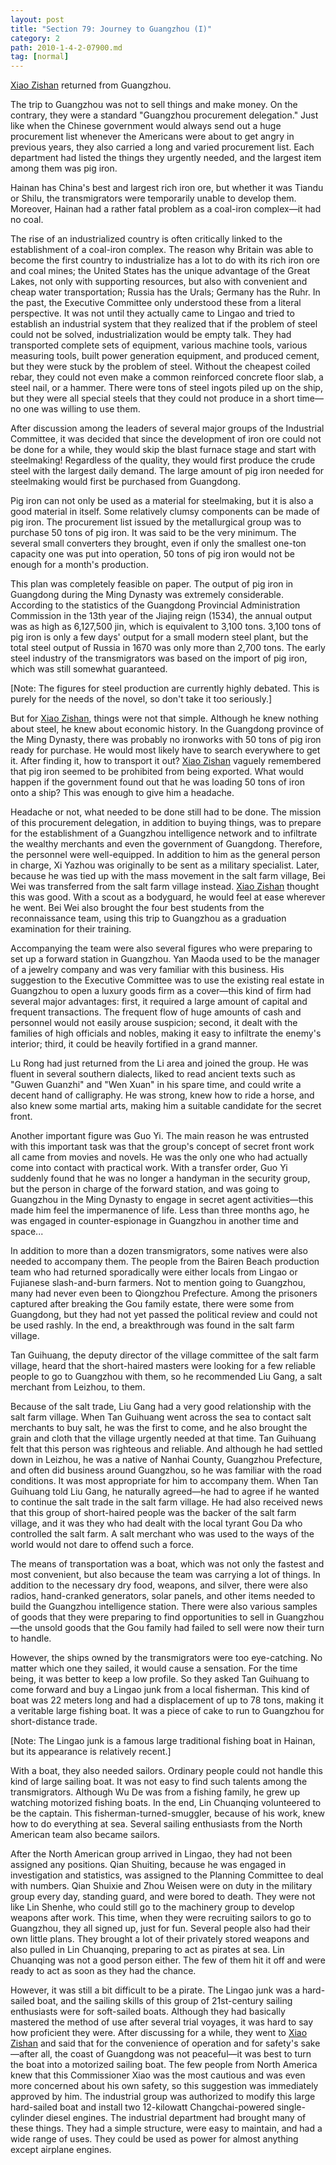 ```yaml
---
layout: post
title: "Section 79: Journey to Guangzhou (I)"
category: 2
path: 2010-1-4-2-07900.md
tag: [normal]
---
```


[Xiao Zishan][y001] returned from Guangzhou.

The trip to Guangzhou was not to sell things and make money. On the contrary, they were a standard "Guangzhou procurement delegation." Just like when the Chinese government would always send out a huge procurement list whenever the Americans were about to get angry in previous years, they also carried a long and varied procurement list. Each department had listed the things they urgently needed, and the largest item among them was pig iron.

Hainan has China's best and largest rich iron ore, but whether it was Tiandu or Shilu, the transmigrators were temporarily unable to develop them. Moreover, Hainan had a rather fatal problem as a coal-iron complex—it had no coal.

The rise of an industrialized country is often critically linked to the establishment of a coal-iron complex. The reason why Britain was able to become the first country to industrialize has a lot to do with its rich iron ore and coal mines; the United States has the unique advantage of the Great Lakes, not only with supporting resources, but also with convenient and cheap water transportation; Russia has the Urals; Germany has the Ruhr. In the past, the Executive Committee only understood these from a literal perspective. It was not until they actually came to Lingao and tried to establish an industrial system that they realized that if the problem of steel could not be solved, industrialization would be empty talk. They had transported complete sets of equipment, various machine tools, various measuring tools, built power generation equipment, and produced cement, but they were stuck by the problem of steel. Without the cheapest coiled rebar, they could not even make a common reinforced concrete floor slab, a steel nail, or a hammer. There were tons of steel ingots piled up on the ship, but they were all special steels that they could not produce in a short time—no one was willing to use them.

After discussion among the leaders of several major groups of the Industrial Committee, it was decided that since the development of iron ore could not be done for a while, they would skip the blast furnace stage and start with steelmaking! Regardless of the quality, they would first produce the crude steel with the largest daily demand. The large amount of pig iron needed for steelmaking would first be purchased from Guangdong.

Pig iron can not only be used as a material for steelmaking, but it is also a good material in itself. Some relatively clumsy components can be made of pig iron. The procurement list issued by the metallurgical group was to purchase 50 tons of pig iron. It was said to be the very minimum. The several small converters they brought, even if only the smallest one-ton capacity one was put into operation, 50 tons of pig iron would not be enough for a month's production.

This plan was completely feasible on paper. The output of pig iron in Guangdong during the Ming Dynasty was extremely considerable. According to the statistics of the Guangdong Provincial Administration Commission in the 13th year of the Jiajing reign (1534), the annual output was as high as 6,127,500 jin, which is equivalent to 3,100 tons. 3,100 tons of pig iron is only a few days' output for a small modern steel plant, but the total steel output of Russia in 1670 was only more than 2,700 tons. The early steel industry of the transmigrators was based on the import of pig iron, which was still somewhat guaranteed.

[Note: The figures for steel production are currently highly debated. This is purely for the needs of the novel, so don't take it too seriously.]

But for [Xiao Zishan][y001], things were not that simple. Although he knew nothing about steel, he knew about economic history. In the Guangdong province of the Ming Dynasty, there was probably no ironworks with 50 tons of pig iron ready for purchase. He would most likely have to search everywhere to get it. After finding it, how to transport it out? [Xiao Zishan][y001] vaguely remembered that pig iron seemed to be prohibited from being exported. What would happen if the government found out that he was loading 50 tons of iron onto a ship? This was enough to give him a headache.

Headache or not, what needed to be done still had to be done. The mission of this procurement delegation, in addition to buying things, was to prepare for the establishment of a Guangzhou intelligence network and to infiltrate the wealthy merchants and even the government of Guangdong. Therefore, the personnel were well-equipped. In addition to him as the general person in charge, Xi Yazhou was originally to be sent as a military specialist. Later, because he was tied up with the mass movement in the salt farm village, Bei Wei was transferred from the salt farm village instead. [Xiao Zishan][y001] thought this was good. With a scout as a bodyguard, he would feel at ease wherever he went. Bei Wei also brought the four best students from the reconnaissance team, using this trip to Guangzhou as a graduation examination for their training.

Accompanying the team were also several figures who were preparing to set up a forward station in Guangzhou. Yan Maoda used to be the manager of a jewelry company and was very familiar with this business. His suggestion to the Executive Committee was to use the existing real estate in Guangzhou to open a luxury goods firm as a cover—this kind of firm had several major advantages: first, it required a large amount of capital and frequent transactions. The frequent flow of huge amounts of cash and personnel would not easily arouse suspicion; second, it dealt with the families of high officials and nobles, making it easy to infiltrate the enemy's interior; third, it could be heavily fortified in a grand manner.

Lu Rong had just returned from the Li area and joined the group. He was fluent in several southern dialects, liked to read ancient texts such as "Guwen Guanzhi" and "Wen Xuan" in his spare time, and could write a decent hand of calligraphy. He was strong, knew how to ride a horse, and also knew some martial arts, making him a suitable candidate for the secret front.

Another important figure was Guo Yi. The main reason he was entrusted with this important task was that the group's concept of secret front work all came from movies and novels. He was the only one who had actually come into contact with practical work. With a transfer order, Guo Yi suddenly found that he was no longer a handyman in the security group, but the person in charge of the forward station, and was going to Guangzhou in the Ming Dynasty to engage in secret agent activities—this made him feel the impermanence of life. Less than three months ago, he was engaged in counter-espionage in Guangzhou in another time and space...

In addition to more than a dozen transmigrators, some natives were also needed to accompany them. The people from the Bairen Beach production team who had returned sporadically were either locals from Lingao or Fujianese slash-and-burn farmers. Not to mention going to Guangzhou, many had never even been to Qiongzhou Prefecture. Among the prisoners captured after breaking the Gou family estate, there were some from Guangdong, but they had not yet passed the political review and could not be used rashly. In the end, a breakthrough was found in the salt farm village.

Tan Guihuang, the deputy director of the village committee of the salt farm village, heard that the short-haired masters were looking for a few reliable people to go to Guangzhou with them, so he recommended Liu Gang, a salt merchant from Leizhou, to them.

Because of the salt trade, Liu Gang had a very good relationship with the salt farm village. When Tan Guihuang went across the sea to contact salt merchants to buy salt, he was the first to come, and he also brought the grain and cloth that the village urgently needed at that time. Tan Guihuang felt that this person was righteous and reliable. And although he had settled down in Leizhou, he was a native of Nanhai County, Guangzhou Prefecture, and often did business around Guangzhou, so he was familiar with the road conditions. It was most appropriate for him to accompany them. When Tan Guihuang told Liu Gang, he naturally agreed—he had to agree if he wanted to continue the salt trade in the salt farm village. He had also received news that this group of short-haired people was the backer of the salt farm village, and it was they who had dealt with the local tyrant Gou Da who controlled the salt farm. A salt merchant who was used to the ways of the world would not dare to offend such a force.

The means of transportation was a boat, which was not only the fastest and most convenient, but also because the team was carrying a lot of things. In addition to the necessary dry food, weapons, and silver, there were also radios, hand-cranked generators, solar panels, and other items needed to build the Guangzhou intelligence station. There were also various samples of goods that they were preparing to find opportunities to sell in Guangzhou—the unsold goods that the Gou family had failed to sell were now their turn to handle.

However, the ships owned by the transmigrators were too eye-catching. No matter which one they sailed, it would cause a sensation. For the time being, it was better to keep a low profile. So they asked Tan Guihuang to come forward and buy a Lingao junk from a local fisherman. This kind of boat was 22 meters long and had a displacement of up to 78 tons, making it a veritable large fishing boat. It was a piece of cake to run to Guangzhou for short-distance trade.

[Note: The Lingao junk is a famous large traditional fishing boat in Hainan, but its appearance is relatively recent.]

With a boat, they also needed sailors. Ordinary people could not handle this kind of large sailing boat. It was not easy to find such talents among the transmigrators. Although Wu De was from a fishing family, he grew up watching motorized fishing boats. In the end, Lin Chuanqing volunteered to be the captain. This fisherman-turned-smuggler, because of his work, knew how to do everything at sea. Several sailing enthusiasts from the North American team also became sailors.

After the North American group arrived in Lingao, they had not been assigned any positions. Qian Shuiting, because he was engaged in investigation and statistics, was assigned to the Planning Committee to deal with numbers. Qian Shuixie and Zhou Weisen were on duty in the military group every day, standing guard, and were bored to death. They were not like Lin Shenhe, who could still go to the machinery group to develop weapons after work. This time, when they were recruiting sailors to go to Guangzhou, they all signed up, just for fun. Several people also had their own little plans. They brought a lot of their privately stored weapons and also pulled in Lin Chuanqing, preparing to act as pirates at sea. Lin Chuanqing was not a good person either. The few of them hit it off and were ready to act as soon as they had the chance.

However, it was still a bit difficult to be a pirate. The Lingao junk was a hard-sailed boat, and the sailing skills of this group of 21st-century sailing enthusiasts were for soft-sailed boats. Although they had basically mastered the method of use after several trial voyages, it was hard to say how proficient they were. After discussing for a while, they went to [Xiao Zishan][y001] and said that for the convenience of operation and for safety's sake—after all, the coast of Guangdong was not peaceful—it was best to turn the boat into a motorized sailing boat. The few people from North America knew that this Commissioner Xiao was the most cautious and was even more concerned about his own safety, so this suggestion was immediately approved by him. The industrial group was authorized to modify this large hard-sailed boat and install two 12-kilowatt Changchai-powered single-cylinder diesel engines. The industrial department had brought many of these things. They had a simple structure, were easy to maintain, and had a wide range of uses. They could be used as power for almost anything except airplane engines.

[y001]: /characters/y001 "Xiao Zishan"